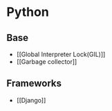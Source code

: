 # Python
## Base
- [[Global Interpreter Lock(GIL)]]
- [[Garbage collector]]
## Frameworks
- [[Django]]